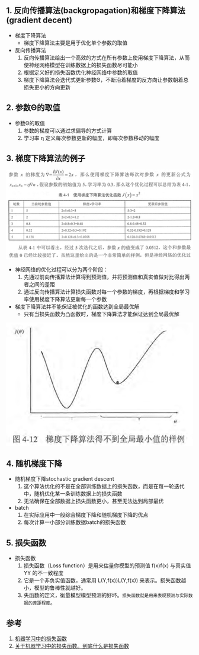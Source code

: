 
## 1. 反向传播算法(backgropagation)和梯度下降算法(gradient decent)

* 梯度下降算法
    * 梯度下降算法主要是用于优化单个参数的取值
* 反向传播算法
    1. 反向传播算法给出一个高效的方式在所有参数上使用梯度下降算法，从而使神经网络模型在训练数据上的损失函数尽可能小
    2. 根据定义好的损失函数优化神经网络中参数的取值
    3. 梯度下降算法会迭代式更新参数Θ，不断沿着梯度的反方向让参数朝着总损失更小的方向更新

## 2. 参数Θ的取值

* 参数Θ的取值
    1. 参数的梯度可以通过求偏导的方式计算
    2. 学习率 η 定义每次参数更新的幅度，即每次参数移动的幅度 

## 3. 梯度下降算法的例子

![使用梯度下降算法优化函数](使用梯度下降算法优化函数.png)

* 神经网络的优化过程可以分为两个阶段：
    1. 先通过前向传播算法计算得到预测值，并将预测值和真实值做对比得出两者之间的差距
    2. 通过反向传播算法计算损失函数对每一个参数的梯度，再根据梯度和学习率使用梯度下降算法更新每一个参数
* 梯度下降算法并不能保证被优化的函数达到全局最优解
    * 只有当损失函数为凸函数时，梯度下降算法才能保证达到全局最优解

![梯度下降算法得不到全局最小值的样例](梯度下降算法得不到全局最小值的样例.png)

## 4. 随机梯度下降

* 随机梯度下降stochastic gradient descent
    1. 这个算法优化的不是在全部训练数据上的损失函数，而是在每一轮迭代中，随机优化某一条训练数据上的损失函数
    2. 无法确保在全部数据上损失函数更小，甚至无法达到局部最优
* batch
    1. 在实际应用中一般综合梯度下降和随机梯度下降的优点
    2. 每次计算一小部分训练数据batch的损失函数

## 5. 损失函数

* 损失函数
    1. 损失函数（Loss function）是用来估量你模型的预测值 f(x)f(x) 与真实值 YY 的不一致程度
    2. 它是一个非负实值函数，通常用 L(Y,f(x))L(Y,f(x)) 来表示。损失函数越小，模型的鲁棒性就越好。
    3. 失函数的定义，衡量模型模型预测的好坏。`损失函数就是用来表现预测与实际数据的差距程度`。

## 参考

1. [机器学习中的损失函数](https://blog.csdn.net/u010976453/article/details/78488279)
2. [关于机器学习中的损失函数。到底什么是损失函数](https://blog.csdn.net/qq_24753293/article/details/78788844)